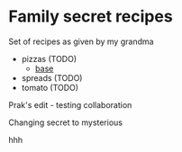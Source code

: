 
# Family secret recipes

Set of recipes as given by my grandma

- pizzas (TODO)
  - [base](./FAMILY_RECIPES/base.md)
- spreads (TODO)
- tomato (TODO)


Prak's edit - testing collaboration


Changing secret to mysterious

hhh